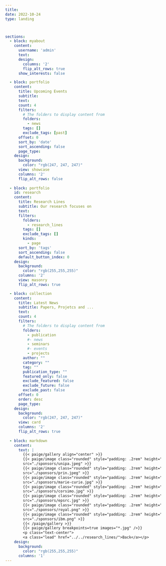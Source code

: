 ```yaml
---
title:
date: 2022-10-24
type: landing 



sections:
  - block: myabout
    content:
      username: 'admin'
      text:
      design:
        columns: '2'
        flip_alt_rows: true
      show_interests: false

  - block: portfolio
    content:
      title: Upcoming Events
      subtitle: 
      text: 
      count: 4
      filters:
        # The folders to display content from
        folders:
          - news
        tags: []
        exclude_tags: [past]
      offset: 0
      sort_by: 'date'
      sort_ascending: false
      page_type: 
    design:
      background:
        color: "rgb(247, 247, 247)"
      view: showcase
      columns: '2'
      flip_alt_rows: false
      
  - block: portfolio
    id: research
    content:
      title: Research Lines
      subtitle: Our research focuses on
      text: 
      filters:
        folders:
          - research_lines
        tags: []
        exclude_tags: []
        kinds:
          - page
      sort_by: 'tags'
      sort_ascending: false
      default_button_index: 0
    design:
      background:
        color: "rgb(255,255,255)"
      columns: '2'
      view: masonry
      flip_alt_rows: true

  - block: collection
    content:
      title: Latest News
      subtitle: Papers, Projetcs and ...
      text: 
      count: 4
      filters:
        # The folders to display content from
        folders:
          - publication
          #- news
          - seminars
          #- events
          - projects
        author: ""
        category: ""
        tag: ""
        publication_type: ""
        featured_only: false
        exclude_featured: false
        exclude_future: false
        exclude_past: false
      offset: 0
      order: desc
      page_type: 
    design:
      background:
        color: "rgb(247, 247, 247)"
      view: card
      columns: '2'
      flip_alt_rows: true
  
  - block: markdown
    content:
      text: |
        {{< paige/gallery align="center" >}}
        {{< paige/image class="rounded" style="padding: .2rem" height="6rem" maxheight="5rem" link="https://unipa.it" 
        src="./sponsors/unipa.jpeg" >}} 
        {{< paige/image class="rounded" style="padding: .2rem" height="6rem" maxheight="5rem" link="https://prin.mur.gov.it/" 
        src="./sponsors/prin.jpeg" >}}
        {{< paige/image class="rounded" style="padding: .2rem" height="6rem" maxheight="5rem" link="https://marie-sklodowska-curie-actions.ec.europa.eu/" 
        src="./sponsors/marie-curie.jpg" >}}
        {{< paige/image class="rounded" style="padding: .2rem" height="6rem" maxheight="5rem" link="https://qucom.eu/" 
        src="./sponsors/corsimo.jpg" >}}
        {{< paige/image class="rounded" style="padding: .2rem" height="6rem" maxheight="5rem" link="https://gow.epsrc.ukri.org/NGBOViewGrant.aspx?GrantRef=EP/T028106/1" 
        src="./sponsors/epsrc.jpg" >}}
        {{< paige/image class="rounded" style="padding: .2rem" height="6rem" maxheight="5rem" link="https://royalsociety.org/" 
        src="./sponsors/royal.png" >}}
        {{< paige/image class="rounded" style="padding: .2rem" height="6rem" maxheight="5rem" link="" 
        src="./sponsors/ibm.png" >}}
        {{< /paige/gallery >}}
        {{< paige/gallery breakpoints=true images="*.jpg" />}}
        <p class="text-center">
        <a class="lead" href="../../research_lines/">Back</a></p>
    design:
      background:
        color: "rgb(255,255,255)"
      columns: '1'
---
```



